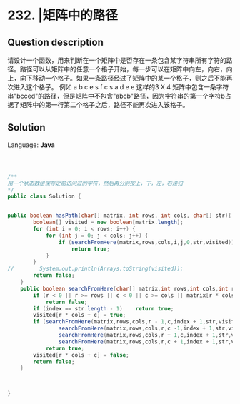 # 232. |矩阵中的路径

## Question description


请设计一个函数，用来判断在一个矩阵中是否存在一条包含某字符串所有字符的路径。路径可以从矩阵中的任意一个格子开始，每一步可以在矩阵中向左，向右，向上，向下移动一个格子。如果一条路径经过了矩阵中的某一个格子，则之后不能再次进入这个格子。 例如      a b c e      s f c s      a d e e 这样的3 X 4 矩阵中包含一条字符串"bcced"的路径，但是矩阵中不包含"abcb"路径，因为字符串的第一个字符b占据了矩阵中的第一行第二个格子之后，路径不能再次进入该格子。


## Solution

Language: **Java**

```Java



/**
用一个状态数组保存之前访问过的字符，然后再分别按上，下，左，右递归
*/
public class Solution {


public boolean hasPath(char[] matrix, int rows, int cols, char[] str){
        boolean[] visited = new boolean[matrix.length];
        for (int i = 0; i < rows; i++) {
            for (int j = 0; j < cols; j++) {
                if (searchFromHere(matrix,rows,cols,i,j,0,str,visited))
                    return true;
            }
        }
//        System.out.println(Arrays.toString(visited));
        return false;
    }
    public boolean searchFromHere(char[] matrix,int rows,int cols,int r,int c,int index,char[] str,boolean[] visited){
        if (r < 0 || r >= rows || c < 0 || c >= cols || matrix[r * cols + c] != str[index] || visited[r * cols + c])
            return false;
        if (index == str.length - 1)    return true;
        visited[r * cols + c] = true;
        if (searchFromHere(matrix,rows,cols,r - 1,c,index + 1,str,visited) ||
                searchFromHere(matrix,rows,cols,r,c -1,index + 1,str,visited) ||
                searchFromHere(matrix,rows,cols,r + 1,c,index + 1,str,visited) ||
                searchFromHere(matrix,rows,cols,r,c + 1,index + 1,str,visited))
            return true;
        visited[r * cols + c] = false;
        return false;
    }



}
```


